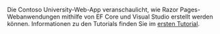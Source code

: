 Die Contoso University-Web-App veranschaulicht, wie Razor Pages-Webanwendungen mithilfe von EF Core und Visual Studio erstellt werden können. Informationen zu den Tutorials finden Sie im [ersten Tutorial](xref:data/ef-rp/intro).